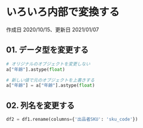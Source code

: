 # いろいろ内部で変換する

作成日 2020/10/15、更新日 2021/01/07

## 01. データ型を変更する

```python
# オリジナルのオブジェクトを変更しない
a["年齢"].astype(float)

# 新しい値で元のオブジェクトを上書きする
a["年齢"] = a["年齢"].astype(float)
```

## 02. 列名を変更する

```python
df2 = df1.rename(columns={'出品者SKU': 'sku_code'})
```
